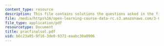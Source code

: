 ```yaml
---
content_type: resource
description: This file contains solutions the questions asked in the final exam.
file: /media/https%3A/open-learning-course-data-rc.s3.amazonaws.com/3-051j-materials-for-biomedical-applications-spring-2006/b6c23a059f163de09371eaabc30a0906_pracfinalsol.pdf
file_type: application/pdf
resourcetype: Document
title: pracfinalsol.pdf
uid: b6c23a05-9f16-3de0-9371-eaabc30a0906
---
```

